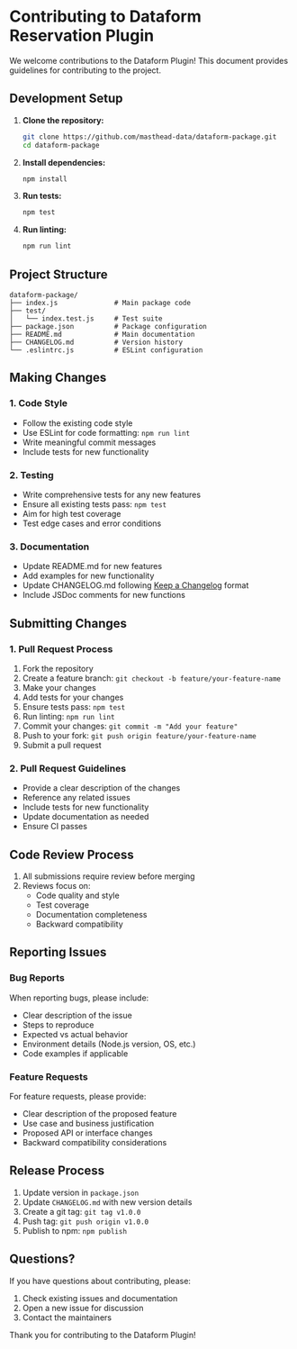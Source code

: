 # Contributing to Dataform Reservation Plugin

We welcome contributions to the Dataform Plugin! This document provides guidelines for contributing to the project.

## Development Setup

1. **Clone the repository:**

   ```bash
   git clone https://github.com/masthead-data/dataform-package.git
   cd dataform-package
   ```

2. **Install dependencies:**

   ```bash
   npm install
   ```

3. **Run tests:**

   ```bash
   npm test
   ```

4. **Run linting:**

   ```bash
   npm run lint
   ```

## Project Structure

```filetree
dataform-package/
├── index.js              # Main package code
├── test/
│   └── index.test.js     # Test suite
├── package.json          # Package configuration
├── README.md             # Main documentation
├── CHANGELOG.md          # Version history
└── .eslintrc.js          # ESLint configuration
```

## Making Changes

### 1. Code Style

- Follow the existing code style
- Use ESLint for code formatting: `npm run lint`
- Write meaningful commit messages
- Include tests for new functionality

### 2. Testing

- Write comprehensive tests for any new features
- Ensure all existing tests pass: `npm test`
- Aim for high test coverage
- Test edge cases and error conditions

### 3. Documentation

- Update README.md for new features
- Add examples for new functionality
- Update CHANGELOG.md following [Keep a Changelog](https://keepachangelog.com/) format
- Include JSDoc comments for new functions

## Submitting Changes

### 1. Pull Request Process

1. Fork the repository
2. Create a feature branch: `git checkout -b feature/your-feature-name`
3. Make your changes
4. Add tests for your changes
5. Ensure tests pass: `npm test`
6. Run linting: `npm run lint`
7. Commit your changes: `git commit -m "Add your feature"`
8. Push to your fork: `git push origin feature/your-feature-name`
9. Submit a pull request

### 2. Pull Request Guidelines

- Provide a clear description of the changes
- Reference any related issues
- Include tests for new functionality
- Update documentation as needed
- Ensure CI passes

## Code Review Process

1. All submissions require review before merging
2. Reviews focus on:
   - Code quality and style
   - Test coverage
   - Documentation completeness
   - Backward compatibility

## Reporting Issues

### Bug Reports

When reporting bugs, please include:

- Clear description of the issue
- Steps to reproduce
- Expected vs actual behavior
- Environment details (Node.js version, OS, etc.)
- Code examples if applicable

### Feature Requests

For feature requests, please provide:

- Clear description of the proposed feature
- Use case and business justification
- Proposed API or interface changes
- Backward compatibility considerations

## Release Process

1. Update version in `package.json`
2. Update `CHANGELOG.md` with new version details
3. Create a git tag: `git tag v1.0.0`
4. Push tag: `git push origin v1.0.0`
5. Publish to npm: `npm publish`

## Questions?

If you have questions about contributing, please:

1. Check existing issues and documentation
2. Open a new issue for discussion
3. Contact the maintainers

Thank you for contributing to the Dataform Plugin!
